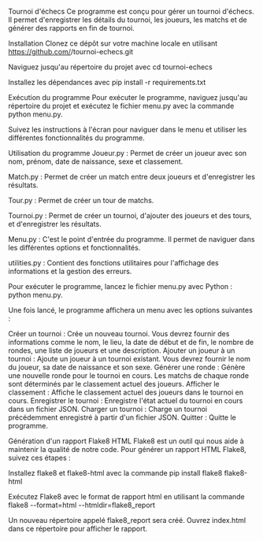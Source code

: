 Tournoi d'échecs
Ce programme est conçu pour gérer un tournoi d'échecs. Il permet d'enregistrer les détails du tournoi, les joueurs, les matchs et de générer des rapports en fin de tournoi.

Installation
Clonez ce dépôt sur votre machine locale en utilisant https://github.com/<votre-nom>/tournoi-echecs.git

Naviguez jusqu'au répertoire du projet avec cd tournoi-echecs

Installez les dépendances avec pip install -r requirements.txt

Exécution du programme
Pour exécuter le programme, naviguez jusqu'au répertoire du projet et exécutez le fichier menu.py avec la commande python menu.py.

Suivez les instructions à l'écran pour naviguer dans le menu et utiliser les différentes fonctionnalités du programme.

Utilisation du programme
Joueur.py : Permet de créer un joueur avec son nom, prénom, date de naissance, sexe et classement.

Match.py : Permet de créer un match entre deux joueurs et d'enregistrer les résultats.

Tour.py : Permet de créer un tour de matchs.

Tournoi.py : Permet de créer un tournoi, d'ajouter des joueurs et des tours, et d'enregistrer les résultats.

Menu.py : C'est le point d'entrée du programme. Il permet de naviguer dans les différentes options et fonctionnalités.

utilities.py : Contient des fonctions utilitaires pour l'affichage des informations et la gestion des erreurs.

Pour exécuter le programme, lancez le fichier menu.py avec Python : python menu.py.

Une fois lancé, le programme affichera un menu avec les options suivantes :

Créer un tournoi : Crée un nouveau tournoi. Vous devrez fournir des informations comme le nom, le lieu, la date de début et de fin, le nombre de rondes, une liste de joueurs et une description.
Ajouter un joueur à un tournoi : Ajoute un joueur à un tournoi existant. Vous devrez fournir le nom du joueur, sa date de naissance et son sexe.
Générer une ronde : Génère une nouvelle ronde pour le tournoi en cours. Les matchs de chaque ronde sont déterminés par le classement actuel des joueurs.
Afficher le classement : Affiche le classement actuel des joueurs dans le tournoi en cours.
Enregistrer le tournoi : Enregistre l'état actuel du tournoi en cours dans un fichier JSON.
Charger un tournoi : Charge un tournoi précédemment enregistré à partir d'un fichier JSON.
Quitter : Quitte le programme.


Génération d'un rapport Flake8 HTML
Flake8 est un outil qui nous aide à maintenir la qualité de notre code. Pour générer un rapport HTML Flake8, suivez ces étapes :

Installez flake8 et flake8-html avec la commande pip install flake8 flake8-html

Exécutez Flake8 avec le format de rapport html en utilisant la commande flake8 --format=html --htmldir=flake8_report

Un nouveau répertoire appelé flake8_report sera créé. Ouvrez index.html dans ce répertoire pour afficher le rapport.

